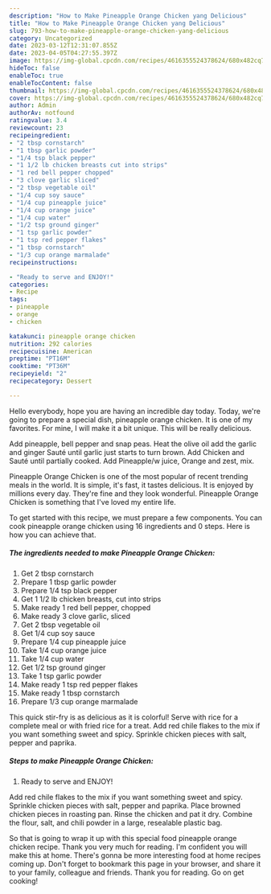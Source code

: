 ```yaml
---
description: "How to Make Pineapple Orange Chicken yang Delicious"
title: "How to Make Pineapple Orange Chicken yang Delicious"
slug: 793-how-to-make-pineapple-orange-chicken-yang-delicious
category: Uncategorized
date: 2023-03-12T12:31:07.855Z
date: 2023-04-05T04:27:55.397Z
image: https://img-global.cpcdn.com/recipes/4616355524378624/680x482cq70/pineapple-orange-chicken-recipe-main-photo.jpg
hideToc: false
enableToc: true
enableTocContent: false
thumbnail: https://img-global.cpcdn.com/recipes/4616355524378624/680x482cq70/pineapple-orange-chicken-recipe-main-photo.jpg
cover: https://img-global.cpcdn.com/recipes/4616355524378624/680x482cq70/pineapple-orange-chicken-recipe-main-photo.jpg
author: Admin
authorAv: notfound
ratingvalue: 3.4
reviewcount: 23
recipeingredient:
- "2 tbsp cornstarch"
- "1 tbsp garlic powder"
- "1/4 tsp black pepper"
- "1 1/2 lb chicken breasts cut into strips"
- "1 red bell pepper chopped"
- "3 clove garlic sliced"
- "2 tbsp vegetable oil"
- "1/4 cup soy sauce"
- "1/4 cup pineapple juice"
- "1/4 cup orange juice"
- "1/4 cup water"
- "1/2 tsp ground ginger"
- "1 tsp garlic powder"
- "1 tsp red pepper flakes"
- "1 tbsp cornstarch"
- "1/3 cup orange marmalade"
recipeinstructions:

- "Ready to serve and ENJOY!"
categories:
- Recipe
tags:
- pineapple
- orange
- chicken

katakunci: pineapple orange chicken 
nutrition: 292 calories
recipecuisine: American
preptime: "PT16M"
cooktime: "PT36M"
recipeyield: "2"
recipecategory: Dessert

---
```



Hello everybody, hope you are having an incredible day today. Today, we're going to prepare a special dish, pineapple orange chicken. It is one of my favorites. For mine, I will make it a bit unique. This will be really delicious.

Add pineapple, bell pepper and snap peas. Heat the olive oil add the garlic and ginger Sauté until garlic just starts to turn brown. Add Chicken and Sauté until partially cooked. Add Pineapple/w juice, Orange and zest, mix.

Pineapple Orange Chicken is one of the most popular of recent trending meals in the world. It is simple, it's fast, it tastes delicious. It is enjoyed by millions every day. They're fine and they look wonderful. Pineapple Orange Chicken is something that I've loved my entire life.


To get started with this recipe, we must prepare a few components. You can cook pineapple orange chicken using 16 ingredients and 0 steps. Here is how you can achieve that.

<!--inarticleads1-->

##### The ingredients needed to make Pineapple Orange Chicken:

1. Get 2 tbsp cornstarch
1. Prepare 1 tbsp garlic powder
1. Prepare 1/4 tsp black pepper
1. Get 1 1/2 lb chicken breasts, cut into strips
1. Make ready 1 red bell pepper, chopped
1. Make ready 3 clove garlic, sliced
1. Get 2 tbsp vegetable oil
1. Get 1/4 cup soy sauce
1. Prepare 1/4 cup pineapple juice
1. Take 1/4 cup orange juice
1. Take 1/4 cup water
1. Get 1/2 tsp ground ginger
1. Take 1 tsp garlic powder
1. Make ready 1 tsp red pepper flakes
1. Make ready 1 tbsp cornstarch
1. Prepare 1/3 cup orange marmalade


This quick stir-fry is as delicious as it is colorful! Serve with rice for a complete meal or with fried rice for a treat. Add red chile flakes to the mix if you want something sweet and spicy. Sprinkle chicken pieces with salt, pepper and paprika. 

<!--inarticleads2-->

##### Steps to make Pineapple Orange Chicken:


1. Ready to serve and ENJOY!

Add red chile flakes to the mix if you want something sweet and spicy. Sprinkle chicken pieces with salt, pepper and paprika. Place browned chicken pieces in roasting pan. Rinse the chicken and pat it dry. Combine the flour, salt, and chili powder in a large, resealable plastic bag. 

So that is going to wrap it up with this special food pineapple orange chicken recipe. Thank you very much for reading. I'm confident you will make this at home. There's gonna be more interesting food at home recipes coming up. Don't forget to bookmark this page in your browser, and share it to your family, colleague and friends. Thank you for reading. Go on get cooking!

